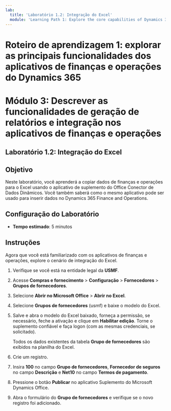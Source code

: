```yaml
---
lab:
  title: 'Laboratório 1.2: Integração do Excel'
  module: 'Learning Path 1: Explore the core capabilities of Dynamics 365 finance and operations apps'
---
```

# Roteiro de aprendizagem 1: explorar as principais funcionalidades dos aplicativos de finanças e operações do Dynamics 365
# Módulo 3: Descrever as funcionalidades de geração de relatórios e integração nos aplicativos de finanças e operações

## Laboratório 1.2: Integração do Excel

## Objetivo

Neste laboratório, você aprenderá a copiar dados de finanças e operações para o Excel usando o aplicativo de suplemento do Office Conector de Dados Dinâmicos. Você também saberá como o mesmo aplicativo pode ser usado para inserir dados no Dynamics 365 Finance and Operations. 

## Configuração do Laboratório

   - **Tempo estimado**: 5 minutos

## Instruções

Agora que você está familiarizado com os aplicativos de finanças e operações, explore o cenário de integração do Excel.

1.  Verifique se você está na entidade legal da **USMF**.

2.  Acesse **Compras e fornecimento** > **Configuração** > **Fornecedores** > **Grupos de fornecedores**.

3.  Selecione **Abrir no Microsoft Office** > **Abrir no Excel**.

4.  Selecione **Grupos de fornecedores** (usmf) e baixe o modelo do Excel.

5.  Salve e abra o modelo do Excel baixado, forneça a permissão, se necessário, feche a ativação e clique em **Habilitar edição**. Torne o suplemento confiável e faça logon (com as mesmas credenciais, se solicitado).

    Todos os dados existentes da tabela **Grupo de fornecedores** são exibidos na planilha do Excel.

6.  Crie um registro.

7.  Insira **100** no campo **Grupo de fornecedores**, **Fornecedor de seguros** no campo **Descrição** e **Net10** no campo **Termos de pagamento**.

8.  Pressione o botão **Publicar** no aplicativo Suplemento do Microsoft Dynamics Office.

9.  Abra o formulário do **Grupo de fornecedores** e verifique se o novo registro foi adicionado.


